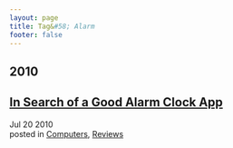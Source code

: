 ```yaml
---
layout: page
title: Tag&#58; Alarm
footer: false
---
```


<div id="blog-archives" class="category">
<h2>2010</h2>

<article>
<h1><a href="/2010/07/20/in-search-of-a-good-alarm-clock-app/index.html">In Search of a Good Alarm Clock App</a></h1>
<time datetime="2010-07-20T00:00:00-06:00" pubdate><span class='month'>Jul</span> <span class='day'>20</span> <span class='year'>2010</span></time>
<footer>
<span class="categories">posted in 
<a href='/categories/computers/'>Computers</a>, <a href='/categories/reviews/'>Reviews</a></span>
</footer>
</article>
</div>

